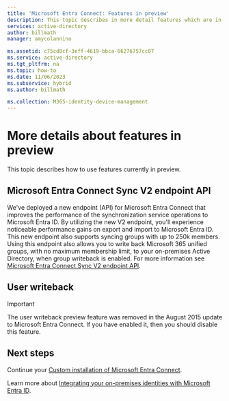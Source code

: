 ```yaml
---
title: 'Microsoft Entra Connect: Features in preview'
description: This topic describes in more detail features which are in preview in Microsoft Entra Connect.
services: active-directory
author: billmath
manager: amycolannino

ms.assetid: c75cd8cf-3eff-4619-bbca-66276757cc07
ms.service: active-directory
ms.tgt_pltfrm: na
ms.topic: how-to
ms.date: 11/06/2023
ms.subservice: hybrid
ms.author: billmath

ms.collection: M365-identity-device-management
---
```

# More details about features in preview
This topic describes how to use features currently in preview.

<a name='azure-ad-connect-sync-v2-endpoint-api'></a>

## Microsoft Entra Connect Sync V2 endpoint API

We've deployed a new endpoint (API) for Microsoft Entra Connect that improves the performance of the synchronization service operations to Microsoft Entra ID. By utilizing the new V2 endpoint, you'll experience noticeable performance gains on export and import to Microsoft Entra ID. This new endpoint also supports syncing groups with up to 250k members. Using this endpoint also allows you to write back Microsoft 365 unified groups, with no maximum membership limit, to your on-premises Active Directory, when group writeback is enabled. For more information see [Microsoft Entra Connect Sync V2 endpoint API](how-to-connect-sync-endpoint-api-v2.md).

## User writeback
> [!IMPORTANT]
> The user writeback preview feature was removed in the August 2015 update to Microsoft Entra Connect. If you have enabled it, then you should disable this feature.
>
>

## Next steps
Continue your [Custom installation of Microsoft Entra Connect](how-to-connect-install-custom.md).

Learn more about [Integrating your on-premises identities with Microsoft Entra ID](../whatis-hybrid-identity.md).
